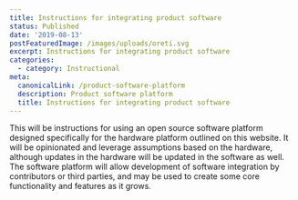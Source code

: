 ```yaml
---
title: Instructions for integrating product software
status: Published
date: '2019-08-13'
postFeaturedImage: /images/uploads/oreti.svg
excerpt: Instructions for integrating product software
categories:
  - category: Instructional
meta:
  canonicalLink: /product-software-platform
  description: Product software platform
  title: Instructions for integrating product software
---
```

This will be instructions for using an open source software platform designed specifically for the hardware platform outlined on this website. It will be opinionated and leverage assumptions based on the hardware, although updates in the hardware will be updated in the software as well. The software platform will allow development of software integration by contributors or third parties, and may be used to create some core functionality and features as it grows.
